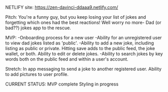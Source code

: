 

NETLIFY site:
https://zen-davinci-ddaaa9.netlify.com/


Pitch: You're a funny guy, but you keep losing your list of jokes and forgetting which ones had the best reactions! Well worry no more- Dad (or bad??) jokes app to the rescue. 

MVP: 
-Onboarding process for a new user
-Ability for an unregistered user to view dad jokes listed as 'public'. 
-Ability to add a new joke, including listing as public or private. Hitting save adds to the public feed, the joke wallet, or both. Ability to edit or delete jokes. 
-Ability to search jokes by key words both on the public feed and within a user's account. 

Stretch: In app messaging to send a joke to another registered user. Ability to add pictures to user profile.

CURRENT STATUS:
MVP complete
Styling in progress
